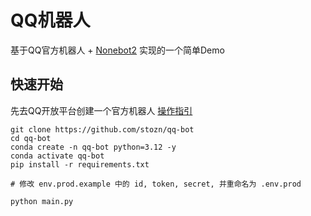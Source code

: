 # QQ机器人

基于QQ官方机器人 + [Nonebot2](https://nonebot.dev/) 实现的一个简单Demo

## 快速开始
先去QQ开放平台创建一个官方机器人 [操作指引](https://bot.q.qq.com/wiki)
```
git clone https://github.com/stozn/qq-bot
cd qq-bot
conda create -n qq-bot python=3.12 -y
conda activate qq-bot
pip install -r requirements.txt

# 修改 env.prod.example 中的 id, token, secret, 并重命名为 .env.prod

python main.py
```